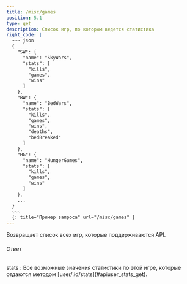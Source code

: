 ```yaml
---
title: /misc/games
position: 5.1
type: get
description: Список игр, по которым ведется статистика
right_code: |
  ~~~ json
  {
    "SW": {
      "name": "SkyWars",
      "stats": [
        "kills",
        "games",
        "wins"
      ]
    },
    "BW": {
      "name": "BedWars",
      "stats": [
        "kills",
        "games",
        "wins",
        "deaths",
        "bedBreaked"
      ]
    },
    "HG": {
      "name": "HungerGames",
      "stats": [
        "kills",
        "games",
        "wins"
      ]
    },
    ...
  }
  ~~~
  {: title="Пример запроса" url="/misc/games" }
---
```


Возвращает список всех игр, которые поддерживаются API.

<h6>Ответ</h6>
stats
: Все возможные значения статистики по этой игре, которые отдаются методом [user/:id/stats](#apiuser_stats_get).
